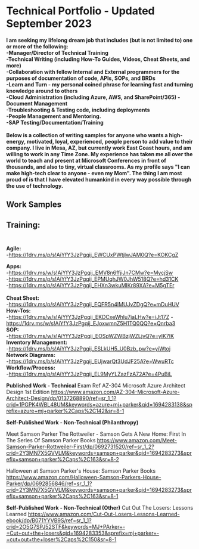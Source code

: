 # Technical Portfolio - Updated September 2023
**I am seeking my lifelong dream job that includes (but is not limited to) one or more of the following:</br>
-Manager/Director of Technical Training</br>
-Technical Writing (including How-To Guides, Videos, Cheat Sheets, and more)</br>
-Collaboration with fellow Internal and External programmers for the purposes of documentation of code, APIs, SOPs, and BRDs</br>
-Learn and Turn - my personal coined phrase for learning fast and turning knowledge around to others</br>
-Cloud Administration (including Azure, AWS, and SharePoint/365)
-Document Management</br>
-Troubleshooting & Testing code, including deployments</br>
-People Management and Mentoring. </br>
-SAP Testing/Documentation/Training</br>
</br>
Below is a collection of writing samples for anyone who wants a high-energy, motivated, loyal, experienced, people person to add value to their company. I live in Mesa, AZ, but currently work East Coast hours, and am willing to work in any Time Zone. My experience has taken me all over the world to teach and present at Microsoft Conferences in front of thousands, and also to tiny, virtual classrooms. As my profile says "I can make high-tech clear to anyone - even my Mom".  The thing I am most proud of is that I have elevated humankind in every way possible through the use of technology.**

Work Samples 
---
## Training:</br><br/>
**Agile:**<br/>
-https://1drv.ms/p/s!AiYfY3JzPgqij_EWCUxPWtjlwJAM0Q?e=KOKCgZ

**Apps:**<br/>
-https://1drv.ms/w/s!AiYfY3JzPgqij_EMV8n6ffjiJn7CMw?e=MycjSw<br/>
-https://1drv.ms/p/s!AiYfY3JzPgqij_EPMUqhJW0JhW518Q?e=hd31CK<br/>
-https://1drv.ms/p/s!AiYfY3JzPgqij_EHXn3wkuMIKr89XA?e=M5gTEr<br/>
</br>
**Cheat Sheet:**<br/>
-https://1drv.ms/p/s!AiYfY3JzPgqij_EQFR5n4lMUJvZDgQ?e=mDuHUV
</br>
**How-Tos:**<br/>
-https://1drv.ms/w/s!AiYfY3JzPgqij_EKDCxeWhlu7jaLHw?e=iJt17Z
-https://1drv.ms/w/s!AiYfY3JzPgqij_EJoxwmnZ5H1TQ0QQ?e=Qnrba3
</br>
**SOP:**<br/>
-https://1drv.ms/w/s!AiYfY3JzPgqij_EOSpWZWBzjWZLjvQ?e=yIK7IK
</br>
**Inventory Management:**<br/>
-https://1drv.ms/b/s!AiYfY3JzPgqij_ESLkUH5_U0Bzb_pw?e=yiWtoj
<br/>
**Network Diagrams:**<br/>
-https://1drv.ms/b/s!AiYfY3JzPgqij_EUjwarQt3UdJF25A?e=WwuRTc
<br/>
**Workflow/Process:**<br/>
-https://1drv.ms/p/s!AiYfY3JzPgqij_EL9MyYLZazFzA72A?e=4PuBiL
<br/>

**Published Work - Technical**
Exam Ref AZ-304 Microsoft Azure Architect Design 1st Edition
https://www.amazon.com/AZ-304-Microsoft-Azure-Architect-Design/dp/0137268890/ref=sr_1_1?crid=1PGPK4WBL48UM&keywords=azure+mj+parker&qid=1694283138&sprefix=azure+mj+parker%2Caps%2C142&sr=8-1



**Self-Published Work - Non-Technical (Philanthropy)**

Meet Samson Parker The Rottweiler - Samson Gets A New Home: First In The Series Of Samson Parker Books
https://www.amazon.com/Meet-Samson-Parker-Rottweiler-First/dp/0692731520/ref=sr_1_2?crid=2Y3MN7X5GVVLM&keywords=samson+parker&qid=1694283273&sprefix=samson+parker%2Caps%2C163&sr=8-2

Halloween at Samson Parker's House: Samson Parker Books
https://www.amazon.com/Halloween-Samson-Parkers-House-Parker/dp/0692856846/ref=sr_1_1?crid=2Y3MN7X5GVVLM&keywords=samson+parker&qid=1694283273&sprefix=samson+parker%2Caps%2C163&sr=8-1

**Self-Published Work - Non-Technical (Other)**
Cut Out The Losers: Lessons Learned
https://www.amazon.com/Cut-Out-Losers-Lessons-Learned-ebook/dp/B071YYVB9S/ref=sr_1_1?crid=2O5G7SPJ52STF&keywords=MJ+PArker+-+Cut+out+the+losers&qid=1694283353&sprefix=mj+parker+-+cut+out+the+loser%2Caps%2C150&sr=8-1
